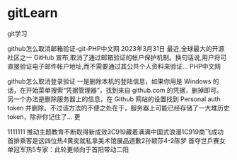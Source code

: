 # gitLearn
git学习


github怎么取消邮箱验证-git-PHP中文网
2023年3月31日 最近,全球最大的开源社区之一 GitHub 宣布,取消了通过邮箱验证的帐户保护机制。换句话说,用户将可直接验证电子邮件帐户地址,而不需要通过其公共个人资料来验证...
PHP中文网

github怎么取消登录验证
一是删除本机的登陆信息，如果你用是 Windows 的话，在开始菜单搜索“凭据管理器”，找到来自 github.com 的凭据，删掉即可。
另一个办法是删除服务器上的信息，在 Github 网站的设置找到 Personal auth token 并删除。不过该方法的不便之处在于，服务器上可能已经存储了一大堆历史 token，除非你记住了... 更

1111111
推动主题教育不断取得新成效3C919藏着满满中国式浪漫1C919商飞成功 首排乘客是这四位热4黄奕就私拿美术馆展品道歉2孙颖莎4-2陈梦 首夺世乒赛女单冠军热5专家：此轮更倾向于首阳带动二阳

